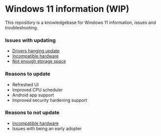 # Windows 11 information (WIP)

This repository is a knowledgebase for Windows 11 information, issues and troubleshooting.

### Issues with updating
* [Drivers hanging update](/issues/drivers.md)
* [Incompatible hardware](/issues/incompatible-hardware.md)
* [Not enough storage space](/issues/space.md)

### Reasons to update
* Refreshed UI
* Improved CPU scheduler
* Android app support
* Improved security hardening support

### Reasons to not update
* [Incompatible hardware](/dont-update/incompatible-hardware.md)
* Issues with being an early adopter

